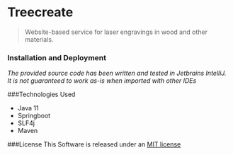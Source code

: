 # Treecreate

> Website-based service for laser engravings in wood and other materials.


### Installation and Deployment
*The provided source code has been written and tested in Jetbrains IntelliJ. It is not guaranteed to work as-is when imported with other IDEs*

###Technologies Used
- Java 11
- Springboot
- SLF4j
- Maven

###License
This Software is released under an [MIT license](https://opensource.org/licenses/MIT)